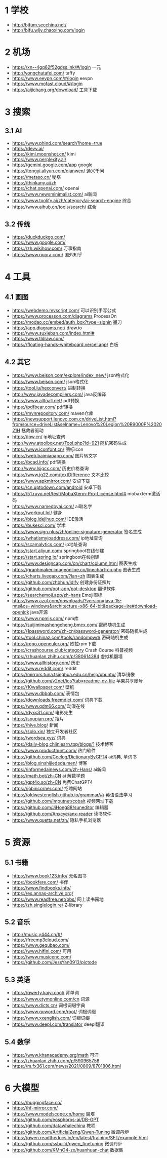 

# 1 学校

- http://bjfum.sccchina.net/
- http://bjfu.wljy.chaoxing.com/login


# 2 机场


- https://xn--4gq62f52gdss.ink/#/login  一元
- http://yongchutafei.com/  taffy
- https://www.eevpn.com/#/login  eevpn
- https://www.mofast.cloud/#/login
- https://aijichang.org/download/  工具下载


# 3 搜索

## 3.1 AI

- https://www.phind.com/search?home=true
- https://devv.ai/
- https://kimi.moonshot.cn/  kimi
- https://www.perplexity.ai/
- https://gemini.google.com/app  google
- https://tongyi.aliyun.com/qianwen/  通义千问
- https://metaso.cn/  秘塔
- https://thinkany.ai/zh
- https://chat.openai.com/  openai
- https://www.newsminimalist.com/  ai新闻
- https://www.toolify.ai/zh/category/ai-search-engine  综合
- https://www.aihub.cn/tools/search/  综合

## 3.2 传统

- https://duckduckgo.com/
- https://www.google.com/
- https://zh.wikihow.com/  万事指南
- https://www.quora.com/  国外知乎

# 4 工具


## 4.1 画图

- https://webdemo.myscript.com/  可以识别手写公式
- https://www.processon.com/diagrams  ProcessOn
- https://modao.cc/embed/auth_box?type=signin  墨刀
- https://app.diagrams.net/  draw.io
- https://www.suxieban.com/index.html#
- https://www.tldraw.com/
- https://floating-hands-whiteboard.vercel.app/  白板

## 4.2 其它

- https://www.bejson.com/explore/index_new/  json格式化
- https://www.bejson.com/  json格式化
- https://tool.lu/hexconvert/  进制转换
- http://www.javadecompilers.com/  java反编译
- https://www.alltoall.net/  pdf转换
- https://pdfbear.com/ pdf转换
- https://mvnrepository.com/ maven仓库
- https://newsupport.lenovo.com.cn/driveList.html?fromsource=driveList&selname=Lenovo%20Legion%20R9000P%202021H  拯救者驱动
- https://ipw.cn/ ip地址查询
- http://www.atoolbox.net/Tool.php?Id=921 随机密码生成
- https://www.iconfont.cn/ 图标icon
- https://web.baimiaoapp.com/ 图片转文字
- https://bcad.info/  pdf转换
- http://www.lsjgcx.com/ 历史价格查询
- https://www.jq22.com/textDifference 文本比较
- https://www.apkmirror.com/ 安卓下载
- https://cn.uptodown.com/android 安卓下载
- https://51.ruyo.net/test/MobaXterm-Pro-License.html# mobaxterm激活码
- https://www.namedbyai.com/  ai取名字
- https://workout.lol/  健身
- https://blog.idejihuo.com/  IDE激活
- https://bukesci.com/  学术
- https://www.sign.plus/zh/online-signature-generator 签名生成
- https://whatismyipaddress.com/  ip地址查询
- https://scamalytics.com/  ip地址查询
- https://start.aliyun.com/  springboot在线创建
- https://start.spring.io/  springboot在线创建
- https://www.designcap.com/cn/chart/column.html  图表生成
- https://graphmaker.imageonline.co/linechart-cn.php  图表生成
- https://charts.livegap.com/?lan=zh  图表生成
- https://github.com/zhbhun/idify  创建身份证照片
- https://github.com/pot-app/pot-desktop  翻译软件
- https://searchemoji.app/zh-hans  Emoji图标
- https://www.azul.com/downloads/?version=java-15-mts&os=windows&architecture=x86-64-bit&package=jre#download-openjdk  java开源
- https://www.npmjs.com/  npm库
- https://suijimimashengcheng.bmcx.com/  密码随机生成
- https://1password.com/zh-cn/password-generator/  密码随机生成
- https://tool.chinaz.com/tools/randompwd/  密码随机生成
- https://repo.openeuler.org/  欧拉rpm下载
- https://crashcourse.club/category  Crash Course 科普视频
- https://zhuanlan.zhihu.com/p/380614384  虚拟机翻墙
- https://www.allhistory.com/  历史
- https://www.reddit.com/ reddit
- https://mirrors.tuna.tsinghua.edu.cn/help/ubuntu/  清华镜像
- https://github.com/v2net/ios?tab=readme-ov-file  苹果共享账号
- https://10wallpaper.com/  壁纸
- https://www.dbbqb.com/  表情包
- https://downloads.freemdict.com/  词典下载
- https://www.qdm66.com/  动漫在线
- https://dyxs31.com/ 电影先生
- https://soupian.pro/  搜片
- https://hive.blog/  新闻
- https://solo.xin/  独立开发者社区
- https://wordsea.xyz/  词典
- https://daily-blog.chlinlearn.top/blogs/1  技术博客
- https://www.producthunt.com/ 热门软件
- https://github.com/Ceelog/DictionaryByGPT4  ai词典, 单词书
- https://blog.xinshijiededa.men/  博客
- https://informedainews.com/zh-Hans/  ai新闻
- https://math.bot/zh-CN  ai 解数学题
- https://gpt4o.so/zh-CN   免费ChatGPT4
- https://jobincorner.com/  招聘网站
- https://oldwestenglish.github.io/grammar/#/  英语语法学习
- https://github.com/imputnet/cobalt  视频网址下载
- https://github.com/JiHong88/suneditor   编辑器
- https://github.com/Anxcye/anx-reader  读书软件
- https://www.quetta.net/zh/  隐私手机浏览器


# 5 资源

## 5.1 书籍

- https://www.book123.info/ 无名图书
- https://bookfere.com/ 书伴
- https://www.findbooks.info/
- https://es.annas-archive.org/
- https://www.readfree.net/bbs/  网上读书园地
- https://zh.singlelogin.re/  Z-library

## 5.2 音乐

- http://music.y444.cn/#/
- https://freemp3cloud.com/
- https://www.gequbao.com/
- https://www.hifini.com/  可用
- https://www.musicenc.com/
- https://github.com/JessYan0913/pictode


## 5.3 英语

- https://qwerty.kaiyi.cool/  背单词
- https://www.etymonline.com/cn 词源
- https://www.dicts.cn/ 词根词缀字典
- https://www.quword.com/root/  词根词缀
- https://www.xxenglish.com/  词根词缀
- https://www.deepl.com/translator  deepl翻译


## 5.4 数学

- https://www.khanacademy.org/math  可汗
- https://zhuanlan.zhihu.com/p/590965756
- https://m.fx361.com/news/2021/0809/8701806.html



# 6 大模型

- https://huggingface.co/
- https://hf-mirror.com/
- https://www.modelscope.cn/home  魔塔
- https://github.com/eosphoros-ai/DB-GPT
- https://github.com/datawhalechina  教程
- https://github.com/ArtificialZeng/Qwen-Tuning  微调丹炉
- https://qwen.readthedocs.io/en/latest/training/SFT/example.html
- https://github.com/ssbuild/qwen_finetuning  微调丹炉
- https://github.com/KMnO4-zx/huanhuan-chat  数据集

















